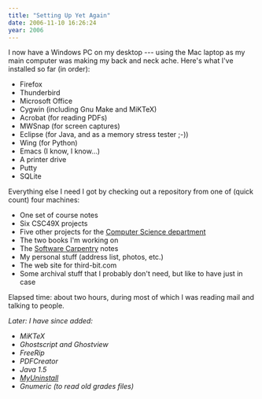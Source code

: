 ```yaml
---
title: "Setting Up Yet Again"
date: 2006-11-10 16:26:24
year: 2006
---
```

I now have a Windows PC on my desktop --- using the Mac laptop as my main computer was making my back and neck ache.  Here's what I've installed so far (in order):
<ul>
	<li>Firefox</li>
	<li>Thunderbird</li>
	<li>Microsoft Office</li>
	<li>Cygwin (including Gnu Make and MiKTeX)</li>
	<li>Acrobat (for reading PDFs)</li>
	<li>MWSnap (for screen captures)</li>
	<li>Eclipse (for Java, and as a memory stress tester ;-))</li>
	<li>Wing  (for Python)</li>
	<li>Emacs (I know, I know...)</li>
	<li>A printer drive</li>
	<li>Putty</li>
	<li>SQLite</li>
</ul>
Everything else I need I got by checking out a repository from one of (quick count) four machines:
<ul>
	<li>One set of course notes</li>
	<li>Six CSC49X projects</li>
	<li>Five other projects for the <a href="http://www.cs.utoronto.ca">Computer Science department</a></li>
	<li>The two books I'm working on</li>
	<li>The <a href="http://swc.scipy.org">Software Carpentry</a> notes</li>
	<li>My personal stuff (address list, photos, etc.)</li>
	<li>The web site for third-bit.com</li>
	<li>Some archival stuff that I probably don't need, but like to have just in case</li>
</ul>
Elapsed time: about two hours, during most of which I was reading mail and talking to people.

<em>Later: I have since added:</em>
<ul>
	<li><em>MiKTeX</em></li>
	<li><em>Ghostscript and Ghostview</em></li>
	<li><em>FreeRip</em></li>
	<li><em>PDFCreator
</em></li>
	<li><em>Java 1.5</em></li>
	<li><em><a href="http://www.nirsoft.net/utils/myuninst.html">MyUninstall</a></em></li>
	<li><em>Gnumeric (to read old grades files)
</em></li>
</ul>
